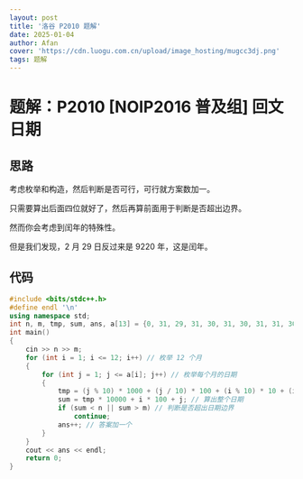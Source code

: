 ```yaml
---
layout: post
title: '洛谷 P2010 题解'
date: 2025-01-04
author: Afan
cover: 'https://cdn.luogu.com.cn/upload/image_hosting/mugcc3dj.png'
tags: 题解
---
```


# 题解：P2010 [NOIP2016 普及组] 回文日期

## 思路

考虑枚举和构造，然后判断是否可行，可行就方案数加一。

只需要算出后面四位就好了，然后再算前面用于判断是否超出边界。

然而你会考虑到闰年的特殊性。

但是我们发现，$2$ 月 $29$ 日反过来是 $9220$ 年，这是闰年。

## 代码

```cpp
#include <bits/stdc++.h>
#define endl '\n'
using namespace std;
int n, m, tmp, sum, ans, a[13] = {0, 31, 29, 31, 30, 31, 30, 31, 31, 30, 31, 30, 31}; // 下标从 1 开始，因此 a[0] 存为 0，存为其他数字均可
int main()
{
    cin >> n >> m;
    for (int i = 1; i <= 12; i++) // 枚举 12 个月
    {
        for (int j = 1; j <= a[i]; j++) // 枚举每个月的日期
        {
            tmp = (j % 10) * 1000 + (j / 10) * 100 + (i % 10) * 10 + (i / 10); // 算出月和日
            sum = tmp * 10000 + i * 100 + j; // 算出整个日期
            if (sum < n || sum > m) // 判断是否超出日期边界
                continue;
            ans++; // 答案加一个
        }
    }
    cout << ans << endl;
    return 0;
}
```
